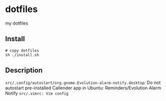 # dotfiles
my dotfiles

## Install

```
# copy dotfiles
sh ./install.sh
```

## Description

`src/.config/autostart/org.gnome.Evolution-alarm-notify.desktop`: Do not autostart pre-installed Callender app in Ubuntu: Reminders/Evolution Alarm Notify
`src/.vimrc: Vim config`
